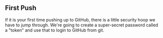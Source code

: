 ## First Push 
If it is your first time pushing up to GitHub, there is a little security hoop we have to jump through. We're going to create a super-secret password called a "token" and use that to login to GitHub from git.

